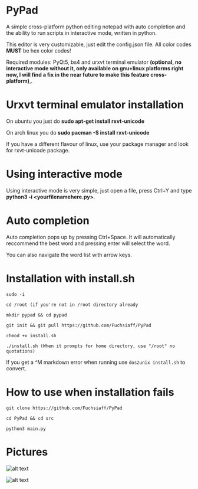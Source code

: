 # PyPad
A simple cross-platform python editing notepad with auto completion and the ability to run scripts in interactive mode, written in python.

This editor is very customizable, just edit the config.json file. All color codes  **MUST** be hex color codes!

Required modules: PyQt5, bs4 and urxvt terminal emulator **(optional, no interactive mode without it, only available on gnu+linux platforms right now, I will find a fix in the near future to make this feature cross-platform)**,. 

# Urxvt terminal emulator installation

On ubuntu you just do **sudo apt-get install rxvt-unicode**

On arch linux you do **sudo pacman -S install rxvt-unicode**

If you have a different flavour of linux, use your package manager and look for rxvt-unicode package.

# Using interactive mode

Using interactive mode is very simple, just open a file, press Ctrl+Y and type **python3 -i <yourfilenamehere.py>**.

# Auto completion

Auto completion pops up by pressing Ctrl+Space. It will automatically reccommend the best word and pressing enter will select the word.

You can also navigate the word list with arrow keys.

# Installation with install.sh
```sudo -i```

```cd /root (if you're not in /root directory already```

```mkdir pypad && cd pypad```

```git init && git pull https://github.com/Fuchsiaff/PyPad```

```chmod +x install.sh```

```./install.sh (When it prompts for home directory, use "/root" no quotations)```

If you get a ^M markdown error when running use ```dos2unix install.sh``` to convert.

# How to use when installation fails
```git clone https://github.com/Fuchsiaff/PyPad```

```cd PyPad && cd src```

```python3 main.py```

# Pictures

![alt text](https://raw.githubusercontent.com/Fuchsiaff/as/master/pypadpic.gif)

![alt text](https://raw.githubusercontent.com/Fuchsiaff/as/master/pypadpic2.gif)
